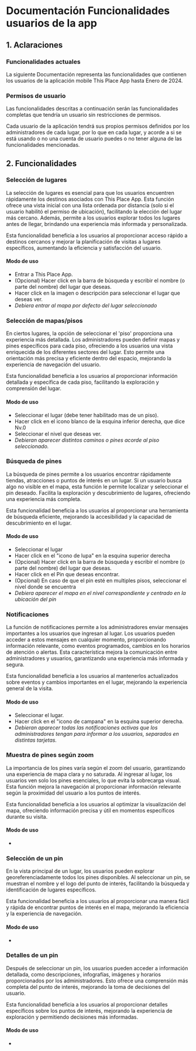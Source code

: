# Documentación Funcionalidades usuarios de la app

## 1. Aclaraciones

### Funcionalidades actuales

La siguiente Documentación representa las funcionalidades que contienen los usuarios de la aplicación mobile This Place App hasta Enero de 2024.

### Permisos de usuario

Las funcionalidades descritas a continuación serán las funcionalidades completas que tendría un usuario sin restricciones de permisos.

Cada usuario de la aplicación tendrá sus propios permisos definidos por los administradores de cada lugar, por lo que en cada lugar, y acorde a si se está usando o no una cuenta de usuario puedes o no tener alguna de las funcionalidades mencionadas.

## 2. Funcionalidades

<!-- ### Registro de usuario -->

<!-- ### Login de usuario -->

### Selección de lugares

La selección de lugares es esencial para que los usuarios encuentren rápidamente los destinos asociados con This Place App. Esta función ofrece una vista inicial con una lista ordenada por distancia (solo si el usuario habilitó el permiso de ubicación), facilitando la elección del lugar más cercano. Además, permite a los usuarios explorar todos los lugares antes de llegar, brindando una experiencia más informada y personalizada.

Esta funcionalidad beneficia a los usuarios al proporcionar acceso rápido a destinos cercanos y mejorar la planificación de visitas a lugares específicos, aumentando la eficiencia y satisfacción del usuario.

#### Modo de uso

* Entrar a This Place App.
* (Opcional) Hacer click en la barra de búsqueda y escribir el nombre (o parte del nombre) del lugar que deseas.
* Hacer click en la imagen o descripción para seleccionar el lugar que deseas ver.
* *Debiera entrar al mapa por defecto del lugar seleccionado*

### Selección de mapas/pisos

En ciertos lugares, la opción de seleccionar el 'piso' proporciona una experiencia más detallada. Los administradores pueden definir mapas y pines específicos para cada piso, ofreciendo a los usuarios una vista enriquecida de los diferentes sectores del lugar. Esto permite una orientación más precisa y eficiente dentro del espacio, mejorando la experiencia de navegación del usuario.

Esta funcionalidad beneficia a los usuarios al proporcionar información detallada y específica de cada piso, facilitando la exploración y comprensión del lugar.

#### Modo de uso

* Seleccionar el lugar (debe tener habilitado mas de un piso).
* Hacer click en el icono blanco de la esquina inferior derecha, que dice Nv.0
* Seleccionar el nivel que deseas ver.
* *Debieran aparecer distintos caminos o pines acorde al piso seleccionado.*

### Búsqueda de pines

La búsqueda de pines permite a los usuarios encontrar rápidamente tiendas, atracciones o puntos de interés en un lugar. Si un usuario busca algo no visible en el mapa, esta función le permite localizar y seleccionar el pin deseado. Facilita la exploración y descubrimiento de lugares, ofreciendo una experiencia más completa.

Esta funcionalidad beneficia a los usuarios al proporcionar una herramienta de búsqueda eficiente, mejorando la accesibilidad y la capacidad de descubrimiento en el lugar.

#### Modo de uso

* Seleccionar el lugar
* Hacer click en el "icono de lupa" en la esquina superior derecha
* (Opcional) Hacer click en la barra de búsqueda y escribir el nombre (o parte del nombre) del lugar que deseas.
* Hacer click en el Pin que deseas encontrar.
* (Opcional) En caso de que el pin esté en multiples pisos, seleccionar el nivel donde se encuentra
* *Debiera aparecer el mapa en el nivel correspondiente y centrado en la ubicación del pin*

### Notificaciones

La función de notificaciones permite a los administradores enviar mensajes importantes a los usuarios que ingresan al lugar. Los usuarios pueden acceder a estos mensajes en cualquier momento, proporcionando información relevante, como eventos programados, cambios en los horarios de atención o alertas. Esta característica mejora la comunicación entre administradores y usuarios, garantizando una experiencia más informada y segura.

Esta funcionalidad beneficia a los usuarios al mantenerlos actualizados sobre eventos y cambios importantes en el lugar, mejorando la experiencia general de la visita.

#### Modo de uso

* Seleccionar el lugar.
* Hacer click en el "icono de campana" en la esquina superior derecha.
* *Debieran aparecer todas las notificaciones activas que los administradores tengan para informar a los usuarios, separados en distintas tarjetas.*

### Muestra de pines según zoom

La importancia de los pines varía según el zoom del usuario, garantizando una experiencia de mapa clara y no saturada. Al ingresar al lugar, los usuarios ven solo los pines esenciales, lo que evita la sobrecarga visual. Esta función mejora la navegación al proporcionar información relevante según la proximidad del usuario a los puntos de interés.

Esta funcionalidad beneficia a los usuarios al optimizar la visualización del mapa, ofreciendo información precisa y útil en momentos específicos durante su visita.

#### Modo de uso

*

### Selección de un pin

En la vista principal de un lugar, los usuarios pueden explorar georeferenciadamente todos los pines disponibles. Al seleccionar un pin, se muestran el nombre y el logo del punto de interés, facilitando la búsqueda y identificación de lugares específicos.

Esta funcionalidad beneficia a los usuarios al proporcionar una manera fácil y rápida de encontrar puntos de interés en el mapa, mejorando la eficiencia y la experiencia de navegación.

#### Modo de uso

*

### Detalles de un pin

Después de seleccionar un pin, los usuarios pueden acceder a información detallada, como descripciones, infografías, imágenes y horarios proporcionados por los administradores. Esto ofrece una comprensión más completa del punto de interés, mejorando la toma de decisiones del usuario.

Esta funcionalidad beneficia a los usuarios al proporcionar detalles específicos sobre los puntos de interés, mejorando la experiencia de exploración y permitiendo decisiones más informadas.

#### Modo de uso

*

<!-- ### Comentarios en un pin -->

<!-- Dentro de los detalles de un pin, cuando un usuario cree una cuenta, existirá la opción de realizar comentarios sobre el punto de interés.

Gracias a esto, los administradores y el resto del publico serán capaces de visualizar la opinion general del publico sobre el punto de interés y tomar las medidas correspondientes que crean necesarias -->
